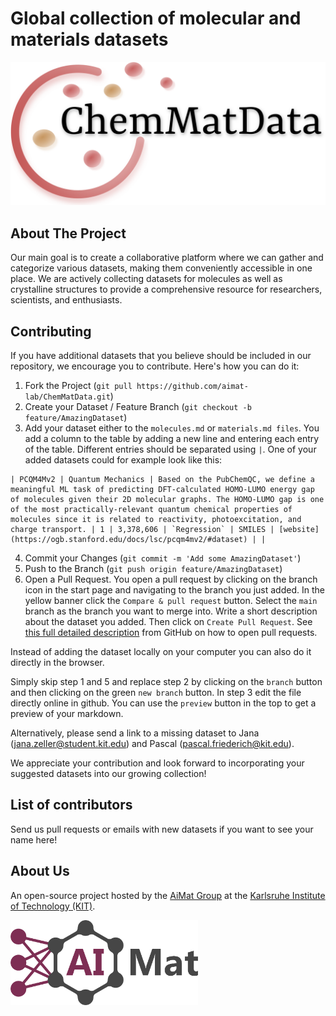 # Global collection of molecular and materials datasets

<img src="images/ChemMatData_logo_final.png" width="700">

<!-- ABOUT THE PROJECT -->
## About The Project
Our main goal is to create a collaborative platform
where we can gather and categorize various datasets,
making them conveniently accessible in one place.
We are actively collecting datasets for molecules as well as crystalline structures to provide a comprehensive resource for researchers, scientists, and enthusiasts.

<!-- CONTRIBUTING -->
## Contributing
If you have additional datasets that you believe should be included in our repository, we encourage you to contribute.
Here's how you can do it:

1. Fork the Project (`git pull https://github.com/aimat-lab/ChemMatData.git`)
2. Create your Dataset / Feature Branch (`git checkout -b feature/AmazingDataset`)
3. Add your dataset either to the `molecules.md` or `materials.md files`. You add a column to the table by adding a new line and entering each entry of the table. Different entries should be separated using `|`. One of your added datasets could for example look like this:
```
| PCQM4Mv2 | Quantum Mechanics | Based on the PubChemQC, we define a meaningful ML task of predicting DFT-calculated HOMO-LUMO energy gap of molecules given their 2D molecular graphs. The HOMO-LUMO gap is one of the most practically-relevant quantum chemical properties of molecules since it is related to reactivity, photoexcitation, and charge transport. | 1 | 3,378,606 | `Regression` | SMILES | [website](https://ogb.stanford.edu/docs/lsc/pcqm4mv2/#dataset) | |
```
4. Commit your Changes (`git commit -m 'Add some AmazingDataset'`)
5. Push to the Branch (`git push origin feature/AmazingDataset`)
6. Open a Pull Request. You open a pull request by clicking on the branch icon in the start page and navigating to the branch you just added. In the yellow banner click the `Compare & pull request` button. Select the `main` branch as the branch you want to merge into. Write a short description about the dataset you added. Then click on `Create Pull Request`. See [this full detailed description](https://docs.github.com/en/pull-requests/collaborating-with-pull-requests/proposing-changes-to-your-work-with-pull-requests/creating-a-pull-request) from GitHub on how to open pull requests.

Instead of adding the dataset locally on your computer you can also do it directly in the browser.

Simply skip step 1 and 5 and replace step 2 by clicking on the `branch` button and then clicking on the green `new branch` button.
In step 3 edit the file directly online in github. You can use the `preview` button in the top to get a preview of your markdown.

Alternatively, please send a link to a missing dataset to Jana (jana.zeller@student.kit.edu) and Pascal (pascal.friederich@kit.edu).

We appreciate your contribution and look forward to incorporating your suggested datasets into our growing collection!

<!-- CONTRIBUTORS -->
## List of contributors

Send us pull requests or emails with new datasets if you want to see your name here!

<!-- CONTACT -->
## About Us
An open-source project hosted by the [AiMat Group](https://aimat.iti.kit.edu/) at the [Karlsruhe Institute of Technology (KIT)](https://www.kit.edu/).

<a href="https://aimat.science"><img src="images/AiMat_logo_purple.png" width="300"></a>




